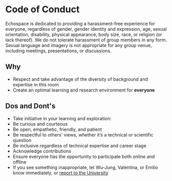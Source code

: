 # Code of Conduct

Echospace is dedicated to providing a harassment-free experience for everyone, regardless of gender, gender identity and expression, age, sexual orientation, disability, physical appearance, body size, race, or religion (or lack thereof). We do not tolerate harassment of group members in any form. Sexual language and imagery is not appropriate for any group venue, including meetings, presentations, or discussions.


## Why
- Respect and take advantage of the diversity of background and expertise in this room
- Create an optimal learning and research environment for **everyone**


## Dos and Dont's
- Take initiative in your learning and exploration: 
- Be curious and courteous
- Be open, empathetic, friendly, and patient
- Be respectful to others’ views, whether it’s a technical or scientific question
- Be inclusive regardless of technical expertise and career stage
- Acknowledge contributions
- Ensure everyone has the opportunity to participate both online and offline
- If you see something inappropriate, let Wu-Jung, Valentina, or Emilio know immediately, or [report to the University](https://www.washington.edu/ombud/)

